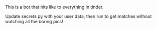 This is a bot that hits like to everything in tinder.

Update secrets.py with your user data, then run to get matches without watching all the boring pics!
